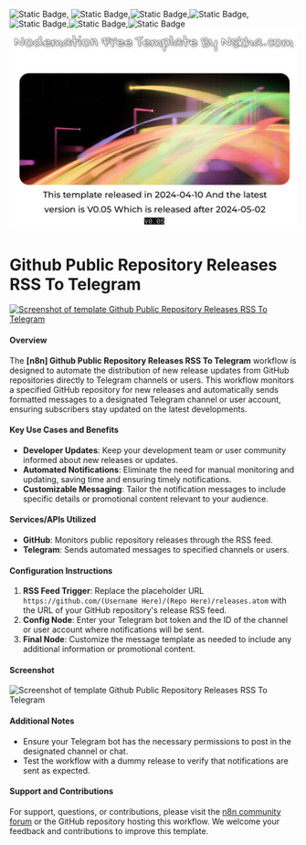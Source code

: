 ![Static Badge](https://img.shields.io/badge/Template%20Version-V0.05-pink), ![Static Badge](https://img.shields.io/badge/RssFeedReadTrigger-080808),![Static Badge](https://img.shields.io/badge/Markdown-080808),![Static Badge](https://img.shields.io/badge/Code-080808),![Static Badge](https://img.shields.io/badge/SplitInBatches-080808),![Static Badge](https://img.shields.io/badge/HttpRequest-080808),![Static Badge](https://img.shields.io/badge/NoOp-080808)
![Static Badge](https://github.com/Automations-Project/n8n-templates/blob/main/%20Github%20Public%20Repository%20Releases%20RSS%20To%20Telegram/idd6TtF-kc.png)
#  Github Public Repository Releases RSS To Telegram

[![Screenshot of template Github Public Repository Releases RSS To Telegram](https://img.youtube.com/vi_webp/IAlFNNILi4A/maxresdefault.webp)](https://youtu.be/IAlFNNILi4A)

#### Overview

The **[n8n] Github Public Repository Releases RSS To Telegram** workflow is designed to automate the distribution of new release updates from GitHub repositories directly to Telegram channels or users. This workflow monitors a specified GitHub repository for new releases and automatically sends formatted messages to a designated Telegram channel or user account, ensuring subscribers stay updated on the latest developments.

#### Key Use Cases and Benefits

* **Developer Updates**: Keep your development team or user community informed about new releases or updates.
* **Automated Notifications**: Eliminate the need for manual monitoring and updating, saving time and ensuring timely notifications.
* **Customizable Messaging**: Tailor the notification messages to include specific details or promotional content relevant to your audience.

#### Services/APIs Utilized

* **GitHub**: Monitors public repository releases through the RSS feed.
* **Telegram**: Sends automated messages to specified channels or users.

#### Configuration Instructions

1. **RSS Feed Trigger**: Replace the placeholder URL `https://github.com/(Username Here)/(Repo Here)/releases.atom` with the URL of your GitHub repository's release RSS feed.
2. **Config Node**: Enter your Telegram bot token and the ID of the channel or user account where notifications will be sent.
3. **Final Node**: Customize the message template as needed to include any additional information or promotional content.

#### Screenshot

![Screenshot of template Github Public Repository Releases RSS To Telegram](https://live.staticflickr.com/65535/53647284529_8043c5205e_o.png)

#### Additional Notes

* Ensure your Telegram bot has the necessary permissions to post in the designated channel or chat.
* Test the workflow with a dummy release to verify that notifications are sent as expected.

#### Support and Contributions

For support, questions, or contributions, please visit the [n8n community forum](https://community.n8n.io/) or the GitHub repository hosting this workflow. We welcome your feedback and contributions to improve this template.
